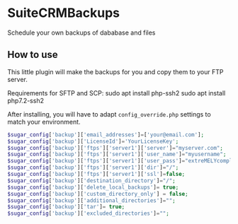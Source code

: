 # SuiteCRMBackups
Schedule your own backups of dababase and files


## How to use

This little plugin will make the backups for you and copy them to your FTP server.

Requirements for SFTP and SCP:
sudo apt install php-ssh2
sudo apt install php7.2-ssh2

After installing, you will have to adapt `config_override.php` settings to match your environment.
```php
$sugar_config['backup']['email_addresses']=['your@email.com'];
$sugar_config['backup']['LicenseId']='YourLicenseKey';
$sugar_config['backup']['ftps']['server1']['server']="myserver.com";
$sugar_config['backup']['ftps']['server1']['user_name']="myusername";
$sugar_config['backup']['ftps']['server1']['user_pass']="extreMELYcomplexPasw0rdWithTypos:)";
$sugar_config['backup']['ftps']['server1']['dir']="/";
$sugar_config['backup']['ftps']['server1']['ssl']=false;
$sugar_config['backup']['destination_directory']="/";
$sugar_config['backup']['delete_local_backups']= true;
$sugar_config['backup']['custom_directory_only'] = false;
$sugar_config['backup']['additional_directories']="";
$sugar_config['backup']['tar']= true;
$sugar_config['backup']['excluded_directories']="";

```
